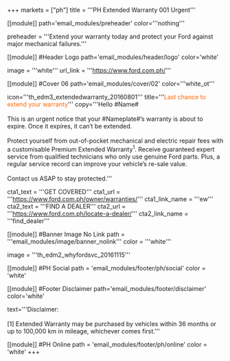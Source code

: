 +++
markets = ["ph"]
title = '''PH Extended Warranty 001 Urgent'''

[[module]]
path='email_modules/preheader'
color='''nothing'''

preheader = '''Extend your warranty today and protect your Ford against major mechanical failures.'''

[[module]] #Header Logo
path='email_modules/header/logo'
color='white'

  image = '''white'''
  url_link = '''https://www.ford.com.ph/'''

[[module]] #Cover 06
path='email_modules/cover/02'
color='''white_ot'''

  icon='''th_edm3_extendedwarranty_20160801'''
  title='''<span style="color:#ff6600;">Last chance to extend your warranty</span>'''
  copy='''Hello #Name#<br /><br />This is an urgent notice that your #Nameplate#’s warranty is about to expire. Once it expires, it can’t be extended.<br /><br />Protect yourself from out-of-pocket mechanical and electric repair fees with a customisable Premium Extended Warranty<sup>1</sup>. Receive guaranteed expert service from qualified technicians who only use genuine Ford parts. Plus, a regular service record can improve your vehicle’s re-sale value.<br /><br />Contact us ASAP to stay protected.'''

  cta1_text = '''GET COVERED'''
  cta1_url = '''https://www.ford.com.ph/owner/warranties/'''
  cta1_link_name = '''ew'''
  cta2_text = '''FIND A DEALER'''
  cta2_url = '''https://www.ford.com.ph/locate-a-dealer/'''
  cta2_link_name = '''find_dealer'''

[[module]] #Banner Image No Link
path = '''email_modules/image/banner_nolink'''
color = '''white'''

  image = '''th_edm2_whyfordsvc_20161115'''

[[module]] #PH Social
path = 'email_modules/footer/ph/social'
color = 'white'

[[module]] #Footer Disclaimer
path='email_modules/footer/disclaimer'
color='white'

  text='''Disclaimer: <br /><br />[1] Extended Warranty may be purchased by vehicles within 36 months or up to 100,000 km in mileage, whichever comes first.'''

[[module]] #PH Online
path = 'email_modules/footer/ph/online'
color = 'white'
+++